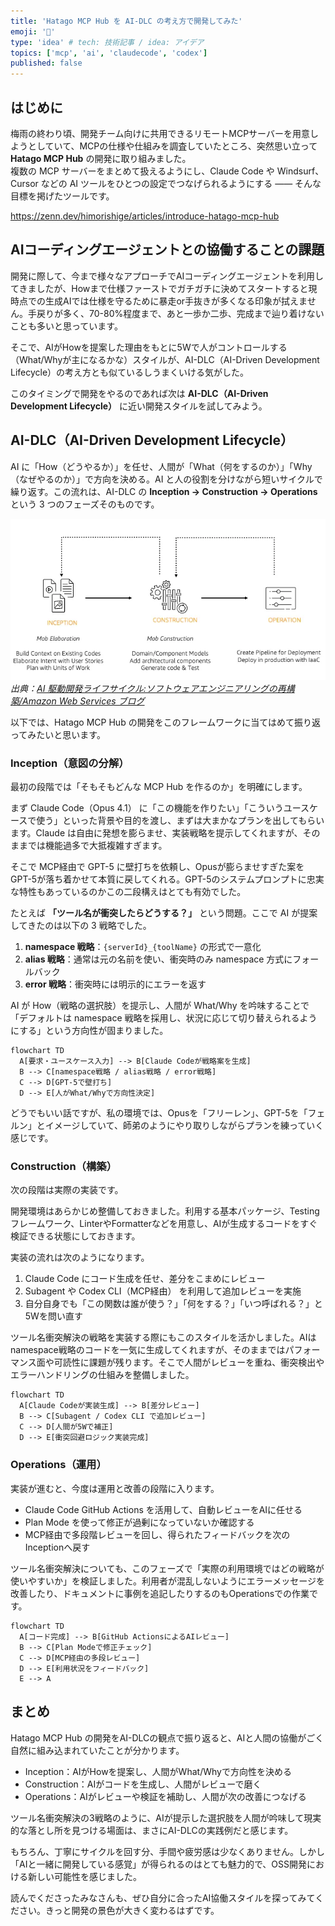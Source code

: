 ```yaml
---
title: 'Hatago MCP Hub を AI-DLC の考え方で開発してみた'
emoji: '🏮'
type: 'idea' # tech: 技術記事 / idea: アイデア
topics: ['mcp', 'ai', 'claudecode', 'codex']
published: false
---
```


## はじめに

梅雨の終わり頃、開発チーム向けに共用できるリモートMCPサーバーを用意しようとしていて、MCPの仕様や仕組みを調査していたところ、突然思い立って **Hatago MCP Hub** の開発に取り組みました。  
複数の MCP サーバーをまとめて扱えるようにし、Claude Code や Windsurf、Cursor などの AI ツールをひとつの設定でつなげられるようにする ―― そんな目標を掲げたツールです。

https://zenn.dev/himorishige/articles/introduce-hatago-mcp-hub

## AIコーディングエージェントとの協働することの課題

開発に際して、今まで様々なアプローチでAIコーディングエージェントを利用してきましたが、Howまで仕様ファーストでガチガチに決めてスタートすると現時点での生成AIでは仕様を守るために暴走or手抜きが多くなる印象が拭えません。手戻りが多く、70-80%程度まで、あと一歩か二歩、完成まで辿り着けないことも多いと思っています。

そこで、AIがHowを提案した理由をもとに5Wで人がコントロールする（What/Whyが主になるかな）スタイルが、AI-DLC（AI-Driven Development Lifecycle）の考え方とも似ているしうまくいける気がした。

このタイミングで開発をやるのであれば次は **AI-DLC（AI-Driven Development Lifecycle）** に近い開発スタイルを試してみよう。

## AI-DLC（AI-Driven Development Lifecycle）

AI に「How（どうやるか）」を任せ、人間が「What（何をするのか）」「Why（なぜやるのか）」で方向を決める。AI と人の役割を分けながら短いサイクルで繰り返す。この流れは、AI-DLC の **Inception → Construction → Operations** という 3 つのフェーズそのものです。

![AI-DLC](/images/hatago-with-ai-dlc/aidlc-image03.png)
*出典：[AI 駆動開発ライフサイクル:ソフトウェアエンジニアリングの再構築/Amazon Web Services ブログ](https://aws.amazon.com/jp/blogs/news/ai-driven-development-life-cycle/)*

以下では、Hatago MCP Hub の開発をこのフレームワークに当てはめて振り返ってみたいと思います。

### Inception（意図の分解）

最初の段階では「そもそもどんな MCP Hub を作るのか」を明確にします。

まず Claude Code（Opus 4.1） に「この機能を作りたい」「こういうユースケースで使う」といった背景や目的を渡し、まずは大まかなプランを出してもらいます。Claude は自由に発想を膨らませ、実装戦略を提示してくれますが、そのままでは機能過多で大抵複雑すぎます。

そこで MCP経由で GPT-5 に壁打ちを依頼し、Opusが膨らませすぎた案をGPT-5が落ち着かせて本質に戻してくれる。GPT-5のシステムプロンプトに忠実な特性もあっているのかこの二段構えはとても有効でした。

たとえば **「ツール名が衝突したらどうする？」** という問題。ここで AI が提案してきたのは以下の 3 戦略でした。

1. **namespace 戦略**：`{serverId}_{toolName}` の形式で一意化
2. **alias 戦略**：通常は元の名前を使い、衝突時のみ namespace 方式にフォールバック
3. **error 戦略**：衝突時には明示的にエラーを返す

AI が How（戦略の選択肢）を提示し、人間が What/Why を吟味することで「デフォルトは namespace 戦略を採用し、状況に応じて切り替えられるようにする」という方向性が固まりました。

```mermaid
flowchart TD
  A[要求・ユースケース入力] --> B[Claude Codeが戦略案を生成]
  B --> C[namespace戦略 / alias戦略 / error戦略]
  C --> D[GPT-5で壁打ち]
  D --> E[人がWhat/Whyで方向性決定]
```

どうでもいい話ですが、私の環境では、Opusを「フリーレン」、GPT-5を「フェルン」とイメージしていて、師弟のようにやり取りしながらプランを練っていく感じです。

### Construction（構築）

次の段階は実際の実装です。

開発環境はあらかじめ整備しておきました。利用する基本パッケージ、Testingフレームワーク、LinterやFormatterなどを用意し、AIが生成するコードをすぐ検証できる状態にしておきます。

実装の流れは次のようになります。

1. Claude Code にコード生成を任せ、差分をこまめにレビュー
2. Subagent や Codex CLI（MCP経由） を利用して追加レビューを実施
3. 自分自身でも「この関数は誰が使う？」「何をする？」「いつ呼ばれる？」と5Wを問い直す

ツール名衝突解決の戦略を実装する際にもこのスタイルを活かしました。AIはnamespace戦略のコードを一気に生成してくれますが、そのままではパフォーマンス面や可読性に課題が残ります。そこで人間がレビューを重ね、衝突検出やエラーハンドリングの仕組みを整備しました。

```mermaid
flowchart TD
  A[Claude Codeが実装生成] --> B[差分レビュー]
  B --> C[Subagent / Codex CLI で追加レビュー]
  C --> D[人間が5Wで補正]
  D --> E[衝突回避ロジック実装完成]
```


### Operations（運用）

実装が進むと、今度は運用と改善の段階に入ります。

- Claude Code GitHub Actions を活用して、自動レビューをAIに任せる
- Plan Mode を使って修正が過剰になっていないか確認する
- MCP経由で多段階レビューを回し、得られたフィードバックを次のInceptionへ戻す

ツール名衝突解決についても、このフェーズで「実際の利用環境ではどの戦略が使いやすいか」を検証しました。利用者が混乱しないようにエラーメッセージを改善したり、ドキュメントに事例を追記したりするのもOperationsでの作業です。

```mermaid
flowchart TD
  A[コード完成] --> B[GitHub ActionsによるAIレビュー]
  B --> C[Plan Modeで修正チェック]
  C --> D[MCP経由の多段レビュー]
  D --> E[利用状況をフィードバック]
  E --> A
```

## まとめ

Hatago MCP Hub の開発をAI-DLCの観点で振り返ると、AIと人間の協働がごく自然に組み込まれていたことが分かります。

- Inception：AIがHowを提案し、人間がWhat/Whyで方向性を決める
- Construction：AIがコードを生成し、人間がレビューで磨く
- Operations：AIがレビューや検証を補助し、人間が次の改善につなげる

ツール名衝突解決の3戦略のように、AIが提示した選択肢を人間が吟味して現実的な落とし所を見つける場面は、まさにAI-DLCの実践例だと感じます。

もちろん、丁寧にサイクルを回す分、手間や疲労感は少なくありません。しかし「AIと一緒に開発している感覚」が得られるのはとても魅力的で、OSS開発における新しい可能性を感じました。

読んでくださったみなさんも、ぜひ自分に合ったAI協働スタイルを探ってみてください。きっと開発の景色が大きく変わるはずです。
